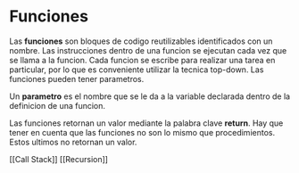 # Funciones
Las **funciones** son bloques de codigo reutilizables identificados con un nombre. Las instrucciones dentro de una funcion se ejecutan cada vez que se llama a la funcion.  Cada funcion se escribe para realizar una tarea en particular, por lo que es conveniente utilizar la tecnica top-down. Las funciones pueden tener parametros. 

Un **parametro** es el nombre que se le da a la variable declarada dentro de la definicion de una funcion. 

Las funciones retornan un valor mediante la palabra clave **return**. Hay que tener en cuenta que las funciones no son lo mismo que procedimientos. Estos ultimos no retornan un valor.

[[Call Stack]]
[[Recursion]]
